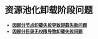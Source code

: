 # 资源池化卸载阶段问题
-  **[因部分节点卸载失败导致卸载失败问题](因部分节点卸载失败导致卸载失败问题.md)**
-  **[因部分目录无权限导致卸载失败问题](因部分目录无权限导致卸载失败问题.md)**